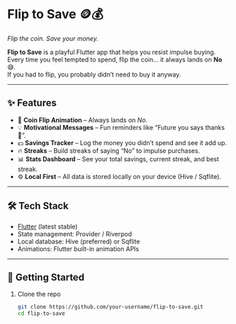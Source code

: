 # Flip to Save 🪙💰
*Flip the coin. Save your money.*  

**Flip to Save** is a playful Flutter app that helps you resist impulse buying.  
Every time you feel tempted to spend, flip the coin… it always lands on **No** 😅.  
If you had to flip, you probably didn’t need to buy it anyway.  

---

## ✨ Features
- 🎲 **Coin Flip Animation** – Always lands on *No*.  
- 💡 **Motivational Messages** – Fun reminders like “Future you says thanks 🙏”.  
- 💵 **Savings Tracker** – Log the money you didn’t spend and see it add up.  
- 🔥 **Streaks** – Build streaks of saying “No” to impulse purchases.  
- 📊 **Stats Dashboard** – See your total savings, current streak, and best streak.  
- ⚙️ **Local First** – All data is stored locally on your device (Hive / Sqflite).  

---

## 🛠️ Tech Stack
- [Flutter](https://flutter.dev/) (latest stable)  
- State management: Provider / Riverpod  
- Local database: Hive (preferred) or Sqflite  
- Animations: Flutter built-in animation APIs  

---

## 📱 Getting Started

1. Clone the repo  
   ```bash
   git clone https://github.com/your-username/flip-to-save.git
   cd flip-to-save
